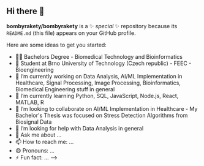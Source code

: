 ## Hi there 👋


**bombyrakety/bombyrakety** is a ✨ _special_ ✨ repository because its `README.md` (this file) appears on your GitHub profile.

Here are some ideas to get you started:
- 👨‍🎓 Bachelors Degree - Biomedical Technology and Bioinformatics
- 🏫 Student at Brno University of Technology (Czech republic) - FEEC - Bioengineering
- 🔭 I’m currently working on Data Analysis, AI/ML Implementation in Healthcare, Signal Processing, Image Processing, Bioinformatics, Biomedical Engineering stuff in general
- 🌱 I’m currently learning Python, SQL, JavaScript, Node.js, React, MATLAB, R  
- 👯 I’m looking to collaborate on AI/ML Implementation in Healthcare - My Bachelor's Thesis was focused on Stress Detection Algorithms from Biosignal Data
- 🤔 I’m looking for help with Data Analysis in general
- 💬 Ask me about ...
- 📫 How to reach me: ...
- 😄 Pronouns: ...
- ⚡ Fun fact: ...
-->
